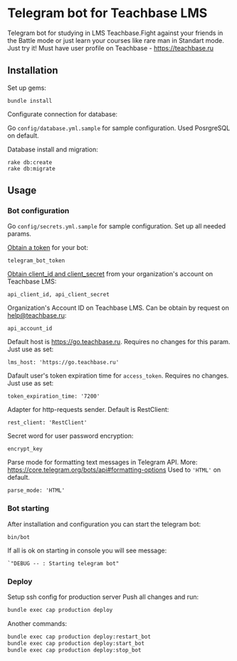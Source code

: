 
# Telegram bot for Teachbase LMS

Telegram bot for studying in LMS Teachbase.Fight against your friends in the Battle mode or just learn your courses like rare man in Standart mode. Just try it! Must have user profile on Teachbase - https://teachbase.ru


## Installation

Set up gems:
```bush
bundle install
```

Configurate connection for database:

Go `config/database.yml.sample` for sample configuration. Used PosrgreSQL on default.

Database install and migration:

```bush
rake db:create
rake db:migrate
```

## Usage

### Bot configuration

Go `config/secrets.yml.sample` for sample configuration. Set up all needed params.


[Obtain a token](https://core.telegram.org/bots#6-botfather) for your bot:

`telegram_bot_token`


[Obtain client_id and client_secret](https://help.teachbase.ru/hc/ru/articles/360009569014#h_6144c047-c233-488c-9f0a-dcb7126e1513) from your organization's account on Teachbase LMS:

`api_client_id, api_client_secret`


Organization's Account ID on Teachbase LMS. Can be obtain by request on help@teachbase.ru:

`api_account_id`


Default host is https://go.teachbase.ru. Requires no changes for this param. Just use as set:

`lms_host: 'https://go.teachbase.ru'`


Dafault user's token expiration time for `access_token`. Requires no changes. Just use as set:

`token_expiration_time: '7200'`


Adapter for http-requests sender. Default is RestClient:

`rest_client: 'RestClient'`


Secret word for user password encryption:

`encrypt_key`


Parse mode for formatting text messages in Telegram API. More: https://core.telegram.org/bots/api#formatting-options
Used to `'HTML'` on default.

`parse_mode: 'HTML'`


### Bot starting

After installation and configuration you can start the telegram bot:

```bush
bin/bot
```

If all is ok on starting in console you will see message:

```bush
`"DEBUG -- : Starting telegram bot"
```


### Deploy

Setup ssh config for production server
Push all changes
and run:

```bash
bundle exec cap production deploy
```

Another commands:

```bash
bundle exec cap production deploy:restart_bot
bundle exec cap production deploy:start_bot
bundle exec cap production deploy:stop_bot
```

